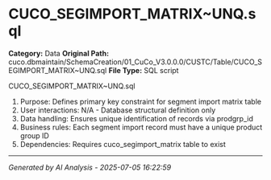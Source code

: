 # CUCO_SEGIMPORT_MATRIX~UNQ.sql

**Category:** Data
**Original Path:** cuco.dbmaintain/SchemaCreation/01_CuCo_V3.0.0.0/CUSTC/Table/CUCO_SEGIMPORT_MATRIX~UNQ.sql
**File Type:** SQL script

CUCO_SEGIMPORT_MATRIX~UNQ.sql
1. Purpose: Defines primary key constraint for segment import matrix table
2. User interactions: N/A - Database structural definition only
3. Data handling: Ensures unique identification of records via prodgrp_id
4. Business rules: Each segment import record must have a unique product group ID
5. Dependencies: Requires cuco_segimport_matrix table to exist

---
*Generated by AI Analysis - 2025-07-05 16:22:59*

